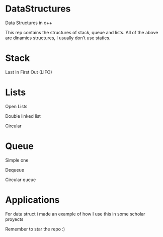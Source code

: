# DataStructures
Data Structures in c++

This rep contains the structures of stack, queue and lists.
All of the above are dinamics structures, I usually don't use statics.

# Stack
Last In First Out (LIFO)

# Lists
Open Lists

Double linked list

Circular

# Queue
Simple one

Dequeue

Circular queue

# Applications
For data struct i made an example of how I use this in some scholar proyects


Remember to star the repo :)
